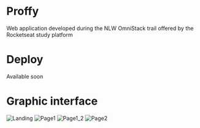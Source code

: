 # Proffy
Web application developed during the NLW OmniStack trail offered by the Rocketseat study platform

# Deploy
Available soon

# Graphic interface
![Landing](https://imgur.com/f007TDi.png)
![Page1](https://imgur.com/EGWwvRp.png)
![Page1_2](https://imgur.com/lzDMhWB.png)
![Page2](https://imgur.com/ZKpRcoy.png)
